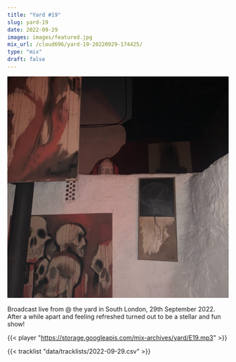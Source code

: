 ```yaml
---
title: "Yard #19"
slug: yard-19
date: 2022-09-29
images: images/featured.jpg
mix_url: /cloud696/yard-19-20220929-174425/
type: "mix"
draft: false
---
```


![artwork](images/featured.jpg)

Broadcast live from @ the yard in South London, 29th September 2022. After a while apart and feeling refreshed turned out to be a stellar and fun show!

{{< player "https://storage.googleapis.com/mix-archives/yard/E19.mp3" >}}

{{< tracklist "data/tracklists/2022-09-29.csv" >}}
